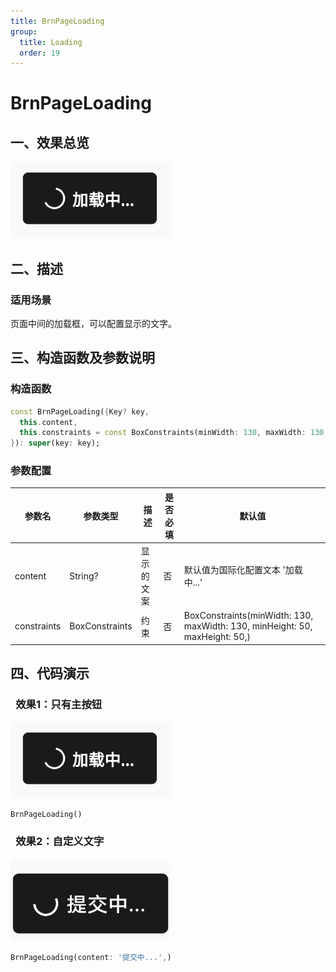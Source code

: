 ```yaml
---
title: BrnPageLoading
group:
  title: Loading
  order: 19
---
```


# BrnPageLoading

## 一、效果总览

![](./img/BrnPageLoadingDemo1.png)

## 二、描述

### 适用场景

页面中间的加载框，可以配置显示的文字。

## 三、构造函数及参数说明

### 构造函数

```dart
const BrnPageLoading({Key? key,
  this.content,
  this.constraints = const BoxConstraints(minWidth: 130, maxWidth: 130, minHeight: 50, maxHeight: 50,),
}): super(key: key);
```
### 参数配置

| **参数名** | **参数类型** | **描述** | **是否必填** | **默认值** |
| --- | --- | --- | --- | --- |
| content | String? | 显示的文案 | 否 | 默认值为国际化配置文本 '加载中...' |
| constraints | BoxConstraints | 约束 | 否 |  BoxConstraints(minWidth: 130, maxWidth: 130, minHeight: 50, maxHeight: 50,) |
## 四、代码演示

###  效果1：只有主按钮

![](./img/BrnPageLoadingDemo1.png) 


```dart
BrnPageLoading()  
```

###  效果2：自定义文字


![](./img/BrnPageLoadingDemo2.png) 


```dart
BrnPageLoading(content: '提交中...',)
```
